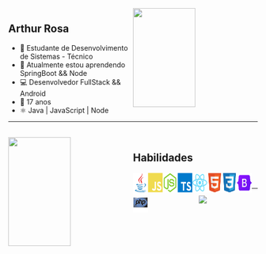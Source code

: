 
<img align="right" width="50%" height="200em" src="https://github-readme-stats.vercel.app/api?username=ArthurCorpO&theme=city_lights&show_icons=true" >

## Arthur Rosa

- 🔭 Estudante de Desenvolvimento de Sistemas - Técnico
- 🌱 Atualmente estou aprendendo SpringBoot && Node 
- 💻 Desenvolvedor FullStack && Android
- 👦 17 anos
- ⚛  Java | JavaScript | Node

<hr>
<br>


<img width="50%" align="left" height="220em" src="https://github-readme-stats.vercel.app/api/top-langs/?username=ArthurCorpO&layout=compact&theme=city_lights&langs_count=8&show_icons=true"/>

## Habilidades

  <img align="left" alt="" height="40" width="30" src="https://raw.githubusercontent.com/devicons/devicon/master/icons/java/java-original.svg">
  <img align="left" alt="" height="40" width="30" src="https://raw.githubusercontent.com/devicons/devicon/master/icons/javascript/javascript-plain.svg">
  <img align="left" alt="" height="40" width="30" src="https://raw.githubusercontent.com/devicons/devicon/master/icons/nodejs/nodejs-original.svg">
  <img align="left" alt="" height="40" width="30" src="https://raw.githubusercontent.com/devicons/devicon/master/icons/typescript/typescript-plain.svg">
  <img align="left" alt="" height="40" width="30" src="https://raw.githubusercontent.com/devicons/devicon/master/icons/react/react-original.svg">
  <img align="left" alt="" height="40" width="30" src="https://raw.githubusercontent.com/devicons/devicon/master/icons/html5/html5-original.svg">
  <img align="left" alt="" height="40" width="30" src="https://raw.githubusercontent.com/devicons/devicon/master/icons/css3/css3-original.svg">
  <img align="left" alt="" height="40" width="30" src="https://raw.githubusercontent.com/devicons/devicon/master/icons/bootstrap/bootstrap-original.svg">
  <img align="left" alt="" height="40" width="30" src="https://raw.githubusercontent.com/devicons/devicon/master/icons/php/php-original.svg">

<br>
<hr>
<div style="display:flex;align-items:center;justify-content:center;">
	<a href="https://www.linkedin.com/in/arthur-rosa-a2805b208/" target="_blank"><img src="https://img.shields.io/badge/-LinkedIn-%230077B5?style=for-the-badge&logo=linkedin&logoColor=white" target="_blank"></a> 
</div>

